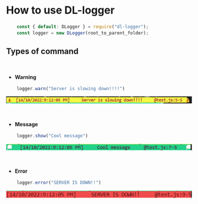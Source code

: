 # How to use DL-logger

```js
    const { default: DLogger } = require("dl-logger");
    const logger = new DLogger(root_to_parent_folder);
```

## Types of command
<br>

* <b>Warning</b>

```js
    logger.warn("Server is slowing down!!!!")
```
![warning](https://github.com/TyFangXV/DL-logger/blob/main/view/warning.png?raw=true)

<br>


* <b>Message</b>

```js
    logger.show("Cool message")
```
![msg](https://github.com/TyFangXV/DL-logger/blob/main/view/show.png?raw=true)

<br>

* <b>Error</b>

```js
    logger.error("SERVER IS DOWN!!")
```
![err](https://github.com/TyFangXV/DL-logger/blob/main//view/error.png?raw=true)